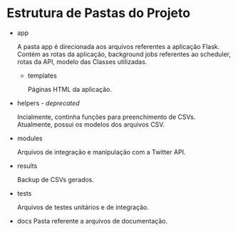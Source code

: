 # Estrutura de Pastas do Projeto

* app

     A pasta app é direcionada aos arquivos referentes a aplicação Flask. Contém as rotas da aplicação, background jobs referentes ao scheduler, rotas da API, modelo das Classes utilizadas.
  * templates

    Páginas HTML da aplicação.
* helpers - _deprecated_

     Incialmente, continha funções para preenchimento de CSVs. Atualmente, possui os modelos dos arquivos CSV.
* modules

    Arquivos de integração e manipulação com a Twitter API.
* results

    Backup de CSVs gerados.
* tests

    Arquivos de testes unitários e de integração.

* docs
  Pasta referente a arquivos de documentação.
